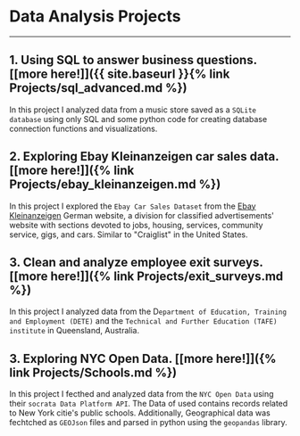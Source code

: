 # Data Analysis Projects
---

## 1. Using SQL to answer business questions. [[more here!]]({{ site.baseurl }}{% link Projects/sql_advanced.md %})

In this project I analyzed data from a music store saved as a `SQLite database` using only SQL and some python code for creating database connection functions and visualizations. 

## 2. Exploring Ebay Kleinanzeigen car sales data. [[more here!]]({% link Projects/ebay_kleinanzeigen.md %})

In this project I explored the `Ebay Car Sales Dataset` from the [Ebay Kleinanzeigen](https://www.ebay-kleinanzeigen.de/) German website, a division for classified advertisements' website with sections devoted to jobs, housing, services, community service, gigs, and cars. Similar to "Craiglist" in the United States. 

## 3. Clean and analyze employee exit surveys. [[more here!]]({% link Projects/exit_surveys.md %})

In this project I analyzed data from the D`epartment of Education, Training and Employment (DETE)` and the `Technical and Further Education (TAFE) institute` in Queensland, Australia.

## 3. Exploring NYC Open Data. [[more here!]]({% link Projects/Schools.md %})

In this project I fecthed and analyzed data from the `NYC Open Data` using their `socrata Data Platform API`. The Data of used contains records related to New York citie's public schools. Additionally, Geographical data was fechtched as `GEOJson` files and parsed in python using the `geopandas` library. 